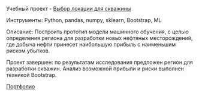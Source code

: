 Учебный проект - [Выбор локации для скважины](https://github.com/alexsurina/study-project-geo/blob/main/geo.ipynb)

Инструменты: Python, pandas, numpy, sklearn, Bootstrap, ML  

Описание: Построить прототип модели машинного обучения, с целью определения региона для разработки новых нефтяных месторождений, где добыча нефти принесет наибольшую прибыль с наименьшим риском убытков. 

Проект завершен: по результатам исследования предложен регион для разработки скважин. Анализ возможной прибыли и риски выполнен техникой Bootstrap.


[Портфолио](https://github.com/alexsurina/Portfolio)
